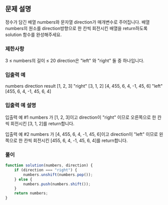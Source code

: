 ## 문제 설명

정수가 담긴 배열 numbers와 문자열 direction가 매개변수로 주어집니다. 배열 numbers의 원소를 direction방향으로 한 칸씩 회전시킨 배열을 return하도록 solution 함수를 완성해주세요.

### 제한사항

3 ≤ numbers의 길이 ≤ 20
direction은 "left" 와 "right" 둘 중 하나입니다.

### 입출력 예

numbers direction result
[1, 2, 3] "right" [3, 1, 2]
[4, 455, 6, 4, -1, 45, 6] "left" [455, 6, 4, -1, 45, 6, 4]

### 입출력 예 설명

입출력 예 #1
numbers 가 [1, 2, 3]이고 direction이 "right" 이므로 오른쪽으로 한 칸씩 회전시킨 [3, 1, 2]를 return합니다.

입출력 예 #2
numbers 가 [4, 455, 6, 4, -1, 45, 6]이고 direction이 "left" 이므로 왼쪽으로 한 칸씩 회전시킨 [455, 6, 4, -1, 45, 6, 4]를 return합니다.

### 풀이

```javaScript
function solution(numbers, direction) {
    if (direction === "right") {
        numbers.unshift(numbers.pop());
    } else {
        numbers.push(numbers.shift());
    }
    return numbers;
}
```
